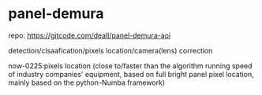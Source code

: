 # panel-demura

repo: https://gitcode.com/deall/panel-demura-aoi

detection/clsaafication/pixels location/camera(lens) correction

now-0225:pixels location (close to/faster than the algorithm running speed of industry companies' equipment, based on full bright panel pixel location, mainly based on the python-Numba framework)
